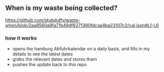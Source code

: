 ## When is my waste being collected?
  https://github.com/stubduffy/waste-when/blob/2aa8560a9fa71b49df6271390fdcaa4ba23107c2/cal.json#L1-L6
  
  ### how it works
  - opens the hamburg Abfuhrkalendar on a daily basis, and fills in my details to see the latest dates
  - grabs the relevant dates and stores them
  - pushes the update back to this repo
  
